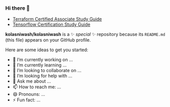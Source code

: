 ### Hi there 👋

- [Terraform Certified Associate Study Guide](https://github.com/kolasniwash/tensorflow-certification-study-guide)
- [Tensorflow Certification Study Guide](https://github.com/kolasniwash/tensorflow-certification-study-guide)

**kolasniwash/kolasniwash** is a ✨ _special_ ✨ repository because its `README.md` (this file) appears on your GitHub profile.

Here are some ideas to get you started:

- 🔭 I’m currently working on ...
- 🌱 I’m currently learning ...
- 👯 I’m looking to collaborate on ...
- 🤔 I’m looking for help with ...
- 💬 Ask me about ...
- 📫 How to reach me: ...
- 😄 Pronouns: ...
- ⚡ Fun fact: ...

